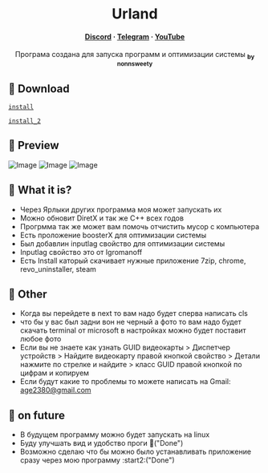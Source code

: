 <h1 align="center">Urland</h1>

<h4 align="center">
  <a href="https://discord.com/invite/SFcSqZatPa" target="_blank">Discord</a>
  ·
  <a href="https://t.me/Trash_sweetyyy" target="_blank">Telegram</a>
  ·
  <a href="https://www.youtube.com/channel/UCeXL-Anplc8_IthxRIIHm7w" target="_blank">YouTube</a>
</h4>

<p align="center"> Програма создана для запуска программ и оптимизации системы <sub><b>by nonnsweety</b></sub>
</p>

## :star2: Download

[`install`](https://drive.google.com/drive/folders/1Wkaw0HefbGTPyhvJziirbmlt6gDHE_W2?usp=sharing)

[`install_2`](https://drive.google.com/drive/folders/18zr1H0zQUvtbjyXzwzvIVnOihCyLWzCd?usp=sharing)

## :star2: Preview

![Image](for_README_file/image/main.png)
![Image](for_README_file/image/next.png)
![Image](for_README_file/image/inputlag.png)

## :star2: What it is?

- Через Ярлыки других программа моя может запускать их
- Можно обновит DiretX и так же C++ всех годов
- Прогрмма так же может вам помочь отчистить мусор с компьютера
- Есть проложение boosterX для оптимизации системы
- Был добавлин inputlag свойство для оптимизации системы 
- Inputlag свойство это от Igromanoff
- Есть Install каторый скачивает нужные приложение 7zip, chrome, revo_uninstaller, steam

## :star2: Other

- Когда вы перейдете в next то вам надо будет сперва написать cls
- что бы у вас был задни вон не черный а фото то вам надо будет скачать terminal от microsoft в настройках можно будет поставит любое фото
- Если вы не знаете как узнать GUID видеокарты > Диспетчер устройств > Найдите видеокарту правой кнопкой свойство > Детали нажмите по стрелке и найдите > класс GUID правой кнопкой по цифрам и копируем
- Если будут какие то проблемы то можете написать на Gmail: age2380@gmail.com

## :star2: on future

- В будущем программу можно будет запускать на linux
- Буду улучшать вид и удобство проги :star2:("Done")
- Возможно сделаю что бы можно было устанавливать приложение сразу через мою программу :start2:("Done")

